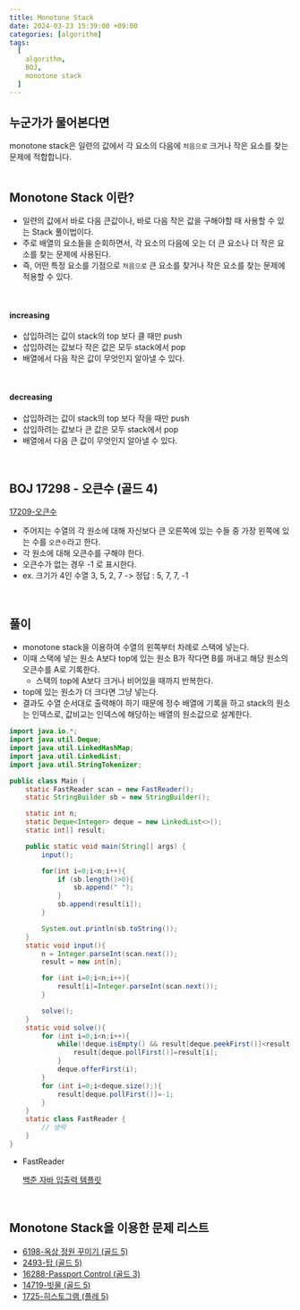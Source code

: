 ```yaml
---
title: Monotone Stack
date: 2024-03-23 15:39:00 +09:00
categories: [algorithm]
tags:
  [
    algorithm,
    BOJ,
    monotone stack
  ]
---
```


## 누군가가 물어본다면
<div class="spotlight1">
monotone stack은 일련의 값에서 각 요소의 다음에 <code class="language-plaintext highlighter-rouge">처음으로</code> 크거나 작은 요소를 찾는 문제에 적합합니다.
</div>

<br>

## Monotone Stack 이란?
- 일련의 값에서 바로 다음 큰값이나, 바로 다음 작은 값을 구해야할 때 사용할 수 있는 Stack 풀이법이다.
- 주로 배열의 요소들을 순회하면서, 각 요소의 다음에 오는 더 큰 요소나 더 작은 요소를 찾는 문제에 사용된다.
- 즉, 어떤 특정 요소를 기점으로 `처음으로` 큰 요소를 찾거나 작은 요소를 찾는 문제에 적용할 수 있다.

<br>

#### increasing
- 삽입하려는 값이 stack의 top 보다 클 때만 push
- 삽입하려는 값보다 작은 값은 모두 stack에서 pop
- 배열에서 다음 작은 값이 무엇인지 알아낼 수 있다.

<br>

#### decreasing
- 삽입하려는 값이 stack의 top 보다 작을 때만 push
- 삽입하려는 값보다 큰 값은 모두 stack에서 pop
- 배열에서 다음 큰 값이 무엇인지 알아낼 수 있다.

<br>

## BOJ 17298 - 오큰수 (골드 4)
[17209-오큰수](https://www.acmicpc.net/problem/17298)

- 주어지는 수열의 각 원소에 대해 자신보다 큰 오른쪽에 있는 수들 중 가장 왼쪽에 있는 수를 `오큰수`라고 한다.
- 각 원소에 대해 오큰수를 구해야 한다.
- 오큰수가 없는 경우 -1 로 표시한다.
- ex. 크기가 4인 수열 3, 5, 2, 7 -> 정답 : 5, 7, 7, -1

<br>

## 풀이
- monotone stack을 이용하여 수열의 왼쪽부터 차례로 스택에 넣는다.
- 이때 스택에 넣는 원소 A보다 top에 있는 원소 B가 작다면 B를 꺼내고 해당 원소의 오큰수를 A로 기록한다.
    - 스택의 top에 A보다 크거나 비어있을 때까지 반복한다.
- top에 있는 원소가 더 크다면 그냥 넣는다.
- 결과도 수열 순서대로 출력해야 하기 때문에 정수 배열에 기록을 하고 stack의 원소는 인덱스로, 값비교는 인덱스에 해당하는 배열의 원소값으로 설계한다.

```java
import java.io.*;
import java.util.Deque;
import java.util.LinkedHashMap;
import java.util.LinkedList;
import java.util.StringTokenizer;

public class Main {
    static FastReader scan = new FastReader();
    static StringBuilder sb = new StringBuilder();

    static int n;
    static Deque<Integer> deque = new LinkedList<>();
    static int[] result;

    public static void main(String[] args) {
        input();

        for(int i=0;i<n;i++){
            if (sb.length()>0){
                sb.append(" ");
            }
            sb.append(result[i]);
        }

        System.out.println(sb.toString());
    }
    static void input(){
        n = Integer.parseInt(scan.next());
        result = new int[n];

        for (int i=0;i<n;i++){
            result[i]=Integer.parseInt(scan.next());
        }

        solve();
    }
    static void solve(){
        for (int i=0;i<n;i++){
            while(!deque.isEmpty() && result[deque.peekFirst()]<result[i]){
                result[deque.pollFirst()]=result[i];
            }
            deque.offerFirst(i);
        }
        for (int i=0;i<deque.size();){
            result[deque.pollFirst()]=-1;
        }
    }
    static class FastReader {
        // 생략
    }
}
```

- FastReader 

    [백준 자바 입출력 템플릿](https://ajroot5685.github.io/posts/%EB%B0%B1%EC%A4%80-%EC%9E%90%EB%B0%94-%EC%9E%85%EC%B6%9C%EB%A0%A5-%ED%85%9C%ED%94%8C%EB%A6%BF/)

<br>

## Monotone Stack을 이용한 문제 리스트
- [6198-옥상 정원 꾸미기 (골드 5)](https://www.acmicpc.net/problem/6198)
- [2493-탑 (골드 5)](https://www.acmicpc.net/problem/2493)
- [16288-Passport Control (골드 3)](https://www.acmicpc.net/problem/16288)
- [14719-빗물 (골드 5)](https://www.acmicpc.net/problem/14719)
- [1725-히스토그램 (플레 5)](https://www.acmicpc.net/problem/1725)